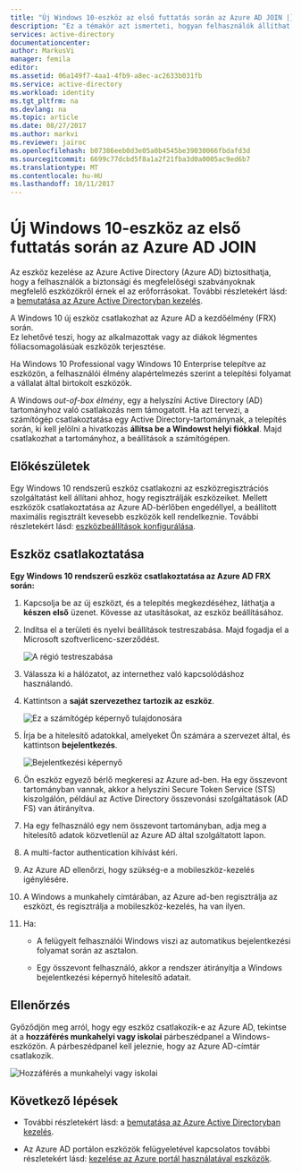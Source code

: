 ```yaml
---
title: "Új Windows 10-eszköz az első futtatás során az Azure AD JOIN |} Microsoft Docs"
description: "Ez a témakör azt ismerteti, hogyan felhasználók állíthat be az Azure AD Join a first run Experience összetevő során."
services: active-directory
documentationcenter: 
author: MarkusVi
manager: femila
editor: 
ms.assetid: 06a149f7-4aa1-4fb9-a8ec-ac2633b031fb
ms.service: active-directory
ms.workload: identity
ms.tgt_pltfrm: na
ms.devlang: na
ms.topic: article
ms.date: 08/27/2017
ms.author: markvi
ms.reviewer: jairoc
ms.openlocfilehash: b07386eeb0d3e05a0b4545be39030066fbdafd3d
ms.sourcegitcommit: 6699c77dcbd5f8a1a2f21fba3d0a0005ac9ed6b7
ms.translationtype: MT
ms.contentlocale: hu-HU
ms.lasthandoff: 10/11/2017
---
```

# <a name="join-a-new-windows-10-device-with-azure-ad-during-a-first-run"></a>Új Windows 10-eszköz az első futtatás során az Azure AD JOIN

Az eszköz kezelése az Azure Active Directory (Azure AD) biztosíthatja, hogy a felhasználók a biztonsági és megfelelőségi szabványoknak megfelelő eszközökről érnek el az erőforrásokat. További részletekért lásd: a [bemutatása az Azure Active Directoryban kezelés](device-management-introduction.md).

A Windows 10 új eszköz csatlakozhat az Azure AD a kezdőélmény (FRX) során.  
Ez lehetővé teszi, hogy az alkalmazottak vagy az diákok légmentes fóliacsomagolásúak eszközök terjesztése.

Ha Windows 10 Professional vagy Windows 10 Enterprise telepítve az eszközön, a felhasználói élmény alapértelmezés szerint a telepítési folyamat a vállalat által birtokolt eszközök.

A Windows *out-of-box élmény*, egy a helyszíni Active Directory (AD) tartományhoz való csatlakozás nem támogatott. Ha azt tervezi, a számítógép csatlakoztatása egy Active Directory-tartománynak, a telepítés során, ki kell jelölni a hivatkozás **állítsa be a Windowst helyi fiókkal**. Majd csatlakozhat a tartományhoz, a beállítások a számítógépen.
 


## <a name="before-you-begin"></a>Előkészületek

Egy Windows 10 rendszerű eszköz csatlakozni az eszközregisztrációs szolgáltatást kell állítani ahhoz, hogy regisztrálják eszközeiket. Mellett eszközök csatlakoztatása az Azure AD-bérlőben engedéllyel, a beállított maximális regisztrált kevesebb eszközök kell rendelkeznie. További részletekért lásd: [eszközbeállítások konfigurálása](device-management-azure-portal.md#configure-device-settings).

## <a name="joining-a-device"></a>Eszköz csatlakoztatása

**Egy Windows 10 rendszerű eszköz csatlakoztatása az Azure AD FRX során:**


1. Kapcsolja be az új eszközt, és a telepítés megkezdéséhez, láthatja a **készen első** üzenet. Kövesse az utasításokat, az eszköz beállításához.

2. Indítsa el a területi és nyelvi beállítások testreszabása. Majd fogadja el a Microsoft szoftverlicenc-szerződést.
 
    ![A régió testreszabása](./media/device-management-azuread-joined-devices-frx/01.png)

3. Válassza ki a hálózatot, az internethez való kapcsolódáshoz használandó.

4. Kattintson a **saját szervezethez tartozik az eszköz**. 

    ![Ez a számítógép képernyő tulajdonosára](./media/device-management-azuread-joined-devices-frx/02.png)

5. Írja be a hitelesítő adatokkal, amelyeket Ön számára a szervezet által, és kattintson **bejelentkezés**.

    ![Bejelentkezési képernyő](./media/device-management-azuread-joined-devices-frx/03.png)

6. Ön eszköz egyező bérlő megkeresi az Azure ad-ben. Ha egy összevont tartományban vannak, akkor a helyszíni Secure Token Service (STS) kiszolgálón, például az Active Directory összevonási szolgáltatások (AD FS) van átirányítva.

7. Ha egy felhasználó egy nem összevont tartományban, adja meg a hitelesítő adatok közvetlenül az Azure AD által szolgáltatott lapon. 

8. A multi-factor authentication kihívást kéri. 
 
9. Az Azure AD ellenőrzi, hogy szükség-e a mobileszköz-kezelés igénylésére.

10. A Windows a munkahely címtárában, az Azure ad-ben regisztrálja az eszközt, és regisztrálja a mobileszköz-kezelés, ha van ilyen.

11. Ha:
    - A felügyelt felhasználói Windows viszi az automatikus bejelentkezési folyamat során az asztalon.

    - Egy összevont felhasználó, akkor a rendszer átirányítja a Windows bejelentkezési képernyő hitelesítő adatait.

## <a name="verification"></a>Ellenőrzés

Győződjön meg arról, hogy egy eszköz csatlakozik-e az Azure AD, tekintse át a **hozzáférés munkahelyi vagy iskolai** párbeszédpanel a Windows-eszközön. A párbeszédpanel kell jeleznie, hogy az Azure AD-címtár csatlakozik.

![Hozzáférés a munkahelyi vagy iskolai](./media/device-management-azuread-joined-devices-frx/13.png)


## <a name="next-steps"></a>Következő lépések

- További részletekért lásd: a [bemutatása az Azure Active Directoryban kezelés](device-management-introduction.md).

- Az Azure AD portálon eszközök felügyeletével kapcsolatos további részletekért lásd: [kezelése az Azure portál használatával eszközök](device-management-azure-portal.md).
